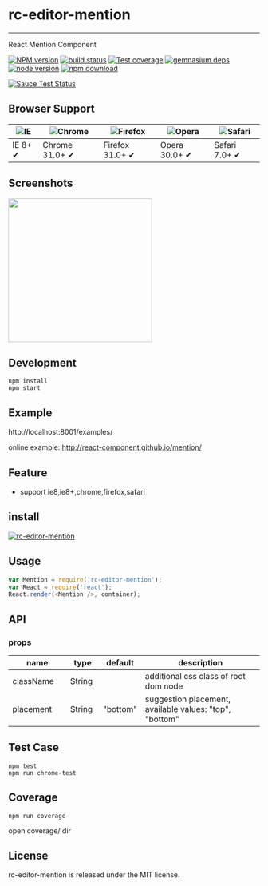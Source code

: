 # rc-editor-mention
---

React Mention Component


[![NPM version][npm-image]][npm-url]
[![build status][travis-image]][travis-url]
[![Test coverage][coveralls-image]][coveralls-url]
[![gemnasium deps][gemnasium-image]][gemnasium-url]
[![node version][node-image]][node-url]
[![npm download][download-image]][download-url]

[![Sauce Test Status](https://saucelabs.com/browser-matrix/rc-editor-mention.svg)](https://saucelabs.com/u/rc-editor-mention)

[npm-image]: http://img.shields.io/npm/v/rc-editor-mention.svg?style=flat-square
[npm-url]: http://npmjs.org/package/rc-editor-mention
[travis-image]: https://img.shields.io/travis/react-component/editor-mention.svg?style=flat-square
[travis-url]: https://travis-ci.org/react-component/editor-mention
[coveralls-image]: https://img.shields.io/coveralls/react-component/editor-mention.svg?style=flat-square
[coveralls-url]: https://coveralls.io/r/react-component/editor-mention?branch=master
[gemnasium-image]: http://img.shields.io/gemnasium/react-component/editor-mention.svg?style=flat-square
[gemnasium-url]: https://gemnasium.com/react-component/editor-mention
[node-image]: https://img.shields.io/badge/node.js-%3E=_0.10-green.svg?style=flat-square
[node-url]: http://nodejs.org/download/
[download-image]: https://img.shields.io/npm/dm/rc-editor-mention.svg?style=flat-square
[download-url]: https://npmjs.org/package/rc-editor-mention


## Browser Support

|![IE](https://raw.github.com/alrra/browser-logos/master/internet-explorer/internet-explorer_48x48.png) | ![Chrome](https://raw.github.com/alrra/browser-logos/master/chrome/chrome_48x48.png) | ![Firefox](https://raw.github.com/alrra/browser-logos/master/firefox/firefox_48x48.png) | ![Opera](https://raw.github.com/alrra/browser-logos/master/opera/opera_48x48.png) | ![Safari](https://raw.github.com/alrra/browser-logos/master/safari/safari_48x48.png)|
| --- | --- | --- | --- | --- |
| IE 8+ ✔ | Chrome 31.0+ ✔ | Firefox 31.0+ ✔ | Opera 30.0+ ✔ | Safari 7.0+ ✔ |

## Screenshots

<img src="" width="288"/>


## Development

```
npm install
npm start
```

## Example

http://localhost:8001/examples/


online example: http://react-component.github.io/mention/


## Feature

* support ie8,ie8+,chrome,firefox,safari


## install


[![rc-editor-mention](https://nodei.co/npm/rc-editor-mention.png)](https://npmjs.org/package/rc-editor-mention)


## Usage

```js
var Mention = require('rc-editor-mention');
var React = require('react');
React.render(<Mention />, container);
```

## API

### props

<table class="table table-bordered table-striped">
    <thead>
    <tr>
        <th style="width: 100px;">name</th>
        <th style="width: 50px;">type</th>
        <th style="width: 50px;">default</th>
        <th>description</th>
    </tr>
    </thead>
    <tbody>
        <tr>
          <td>className</td>
          <td>String</td>
          <td></td>
          <td>additional css class of root dom node</td>
        </tr>
        <tr>
          <td>placement</td>
          <td>String</td>
          <td>"bottom"</td>
          <td>suggestion placement, available values: "top", "bottom"</td>
        </tr>
    </tbody>
</table>


## Test Case

```
npm test
npm run chrome-test
```

## Coverage

```
npm run coverage
```

open coverage/ dir

## License

rc-editor-mention is released under the MIT license.
